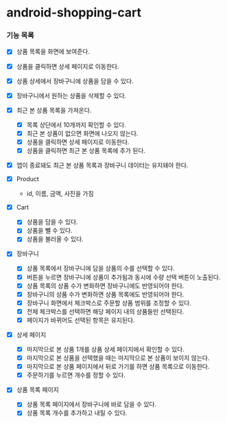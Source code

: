 # android-shopping-cart

### 기능 목록

- [X] 상품 목록을 화면에 보여준다.
- [X] 상품을 클릭하면 상세 페이지로 이동한다.
- [X] 상품 상세에서 장바구니에 상품을 담을 수 있다.
- [X] 장바구니에서 원하는 상품을 삭제할 수 있다.
- [X] 최근 본 상품 목록을 가져온다.
  - [X] 목록 상단에서 10개까지 확인할 수 있다.
  - [X] 최근 본 상품이 없으면 화면에 나오지 않는다.
  - [X] 상품을 클릭하면 상세 페이지로 이동한다.
  - [X] 상품을 클릭하면 최근 본 상품 목록에 추가 된다.
- [X] 앱이 종료돼도 최근 본 상품 목록과 장바구니 데이터는 유지돼야 한다.

- [x] Product
  - id, 이름, 금액, 사진을 가짐

- [x] Cart
  - [x] 상품을 담을 수 있다.
  - [x] 상품을 뺄 수 있다.
  - [x] 상품을 불러올 수 있다.

- [X] 장바구니
  - [X] 상품 목록에서 장바구니에 담을 상품의 수를 선택할 수 있다.
  - [X] 버튼을 누르면 장바구니에 상품이 추가됨과 동시에 수량 선택 버튼이 노출된다.
  - [X] 상품 목록의 상품 수가 변화하면 장바구니에도 반영되어야 한다.
  - [X] 장바구니의 상품 수가 변화하면 상품 목록에도 반영되어야 한다.
  - [X] 장바구니 화면에서 체크박스로 주문할 상품 범위를 조정할 수 있다.
  - [X] 전체 체크박스를 선택하면 해당 페이지 내의 상품들만 선택된다.
  - [X] 페이지가 바뀌어도 선택된 항목은 유지된다.

- [X] 상세 페이지
  - [X] 마지막으로 본 상품 1개를 상품 상세 페이지에서 확인할 수 있다.
  - [X] 마지막으로 본 상품을 선택했을 때는 마지막으로 본 상품이 보이지 않는다.
  - [X] 마지막으로 본 상품 페이지에서 뒤로 가기를 하면 상품 목록으로 이동한다.
  - [X] 주문하기를 누르면 개수를 정할 수 있다.

- [X] 상품 목록 페이지
  - [X] 상품 목록 페이지에서 장바구니에 바로 담을 수 있다.
  - [X] 상품 목록 개수를 추가하고 내릴 수 있다.
